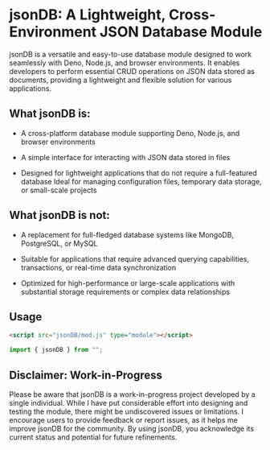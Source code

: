 # jsonDB: A Lightweight, Cross-Environment JSON Database Module

jsonDB is a versatile and easy-to-use database module designed to work seamlessly with Deno, Node.js, and browser environments. It enables developers to perform essential CRUD operations on JSON data stored as documents, providing a lightweight and flexible solution for various applications.

## What jsonDB is:

-   A cross-platform database module supporting Deno, Node.js, and browser environments

-   A simple interface for interacting with JSON data stored in files

-   Designed for lightweight applications that do not require a full-featured database
    Ideal for managing configuration files, temporary data storage, or small-scale projects

## What jsonDB is not:

-   A replacement for full-fledged database systems like MongoDB, PostgreSQL, or MySQL

-   Suitable for applications that require advanced querying capabilities, transactions, or real-time data synchronization

-   Optimized for high-performance or large-scale applications with substantial storage requirements or complex data relationships

## Usage

```html
<script src="jsonDB/mod.js" type="module"></script>
```

```js
import { jsonDB } from "";
```

## Disclaimer: Work-in-Progress

Please be aware that jsonDB is a work-in-progress project developed by a single individual. While I have put considerable effort into designing and testing the module, there might be undiscovered issues or limitations. I encourage users to provide feedback or report issues, as it helps me improve jsonDB for the community. By using jsonDB, you acknowledge its current status and potential for future refinements.
